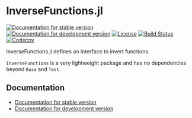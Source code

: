 # InverseFunctions.jl

[![Documentation for stable version](https://img.shields.io/badge/docs-stable-blue.svg)](https://oschulz.github.io/InverseFunctions.jl/stable)
[![Documentation for development version](https://img.shields.io/badge/docs-dev-blue.svg)](https://oschulz.github.io/InverseFunctions.jl/dev)
[![License](http://img.shields.io/badge/license-MIT-brightgreen.svg?style=flat)](LICENSE.md)
[![Build Status](https://github.com/oschulz/InverseFunctions.jl/workflows/CI/badge.svg?branch=master)](https://github.com/oschulz/InverseFunctions.jl/actions?query=workflow%3ACI)
[![Codecov](https://codecov.io/gh/oschulz/InverseFunctions.jl/branch/master/graph/badge.svg)](https://codecov.io/gh/oschulz/InverseFunctions.jl)


InverseFunctions.jl defines an interface to invert functions.

`InverseFunctions` is a very lightweight package and has no dependencies
beyond `Base` and `Test`.

## Documentation

* [Documentation for stable version](https://oschulz.github.io/InverseFunctions.jl/stable)
* [Documentation for development version](https://oschulz.github.io/InverseFunctions.jl/dev)
